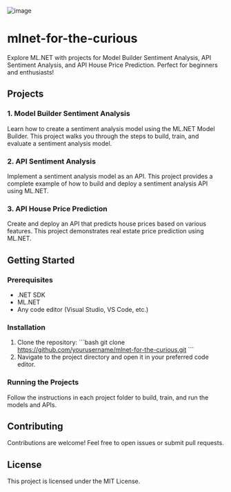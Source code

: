 ![image](https://github.com/KardelRuveyda/mlnet-for-the-curious/assets/33912144/88e332d5-6117-42c4-bcdd-cea90e76288a)

# mlnet-for-the-curious

Explore ML.NET with projects for Model Builder Sentiment Analysis, API Sentiment Analysis, and API House Price Prediction. Perfect for beginners and enthusiasts!

## Projects

### 1. Model Builder Sentiment Analysis
Learn how to create a sentiment analysis model using the ML.NET Model Builder. This project walks you through the steps to build, train, and evaluate a sentiment analysis model.

### 2. API Sentiment Analysis
Implement a sentiment analysis model as an API. This project provides a complete example of how to build and deploy a sentiment analysis API using ML.NET.

### 3. API House Price Prediction
Create and deploy an API that predicts house prices based on various features. This project demonstrates real estate price prediction using ML.NET.

## Getting Started

### Prerequisites
- .NET SDK
- ML.NET
- Any code editor (Visual Studio, VS Code, etc.)

### Installation
1. Clone the repository:
   \`\`\`bash
   git clone https://github.com/yourusername/mlnet-for-the-curious.git
   \`\`\`
2. Navigate to the project directory and open it in your preferred code editor.

### Running the Projects
Follow the instructions in each project folder to build, train, and run the models and APIs.

## Contributing
Contributions are welcome! Feel free to open issues or submit pull requests.

## License
This project is licensed under the MIT License.
